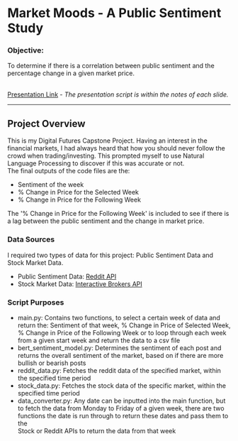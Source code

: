 <h1>Market Moods - A Public Sentiment Study</h1>    

<h3>Objective:</h3>
To determine if there is a correlation between public sentiment and the percentage change in a given market price.  
<br><br/>

[Presentation Link](https://1drv.ms/p/c/3a77ee6445fd25c1/ESzuQc_OBoNAoU4csroxYHMBHORaFLtk8zmh6aonGtU0Gg?e=1nuYSm) - *The presentation script is within the notes of each slide.*

---
<h2>Project Overview</h2>

This is my Digital Futures Capstone Project. Having an interest in the financial markets, I had always heard that how you should never follow the crowd when trading/investing. This prompted myself to use Natural Language Processing to discover if this was accurate or not.   
The final outputs of the code files are the:
- Sentiment of the week
- % Change in Price for the Selected Week
- % Change in Price for the Following Week

The '% Change in Price for the Following Week' is included to see if there is a lag between the public sentiment and the change in market price.

<h3>Data Sources</h3>
I required two types of data for this project: Public Sentiment Data and Stock Market Data.  
  
- Public Sentiment Data: [Reddit API](https://www.reddit.com/dev/api/)   
- Stock Market Data: [Interactive Brokers API](https://www.interactivebrokers.com/campus/ibkr-api-page/twsapi-doc/#api-introduction)

<h3>Script Purposes</h3>

- main.py: Contains two functions, to select a certain week of data and return the: Sentiment of that week, % Change in Price of Selected Week, % Change in Price of the Following Week or to loop through each week from a given start week and return the data to a csv file
- bert_sentiment_model.py: Determines the sentiment of each post and returns the overall sentiment of the market, based on if there are more bullish or bearish posts
- reddit_data.py: Fetches the reddit data of the specified market, within the specified time period
- stock_data.py: Fetches the stock data of the specific market, within the specified time period
- data_converter.py: Any date can be inputted into the main function, but to fetch the data from Monday to Friday of a given week, there are two functions the date is run through to return these dates and pass them to the   
Stock or Reddit APIs to return the data from that week


